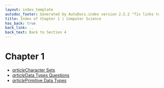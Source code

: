 ```yaml
---
layout: index_template
autodoc_footer: Generated by AutoDocs.index version 2.5.2 "fix links to documents" ⓒ Starwort, 2020
title: Index of Chapter 1 | Computer Science
has_back: true
back_link: ..
back_text: Back to Section 4
---
```


# **Chapter 1**

- <a href='./character_sets.html'><i title='MD file' class="material-icons">article</i>Character Sets</a>
- <a href='./data_types_questions.html'><i title='MD file' class="material-icons">article</i>Data Types Questions</a>
- <a href='./primitive_data_types.html'><i title='MD file' class="material-icons">article</i>Primitive Data Types</a>
